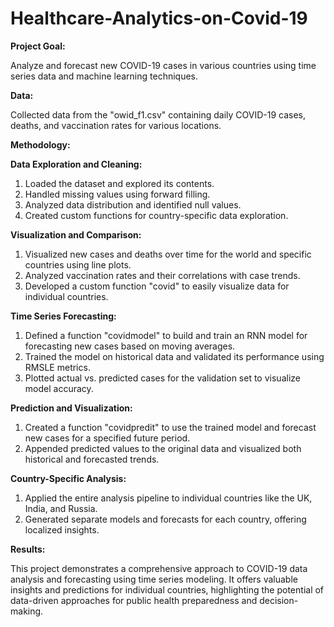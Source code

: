 # Healthcare-Analytics-on-Covid-19

**Project Goal:**

Analyze and forecast new COVID-19 cases in various countries using time series data and machine learning techniques.

**Data:**

Collected data from the "owid_f1.csv"  containing daily COVID-19 cases, deaths, and vaccination rates for various locations.

**Methodology:**

**Data Exploration and Cleaning:**

1. Loaded the dataset and explored its contents.
2. Handled missing values using forward filling.
3. Analyzed data distribution and identified null values.
4. Created custom functions for country-specific data exploration.

**Visualization and Comparison:**

1. Visualized new cases and deaths over time for the world and specific countries using line plots.
2. Analyzed vaccination rates and their correlations with case trends.
3. Developed a custom function "covid" to easily visualize data for individual countries.
   
**Time Series Forecasting:**

1. Defined a function "covidmodel" to build and train an RNN model for forecasting new cases based on moving averages.
2. Trained the model on historical data and validated its performance using RMSLE metrics.
3. Plotted actual vs. predicted cases for the validation set to visualize model accuracy.
   
**Prediction and Visualization:**

1. Created a function "covidpredit" to use the trained model and forecast new cases for a specified future period.
2. Appended predicted values to the original data and visualized both historical and forecasted trends.
   
**Country-Specific Analysis:**

1. Applied the entire analysis pipeline to individual countries like the UK, India, and Russia.
2. Generated separate models and forecasts for each country, offering localized insights.
   
**Results:**

This project demonstrates a comprehensive approach to COVID-19 data analysis and forecasting using time series modeling. It offers valuable insights and predictions for individual countries, highlighting the potential of data-driven approaches for public health preparedness and decision-making.
